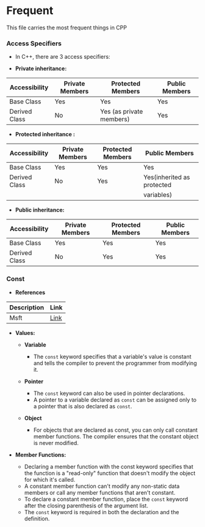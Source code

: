 # Frequent

This file carries the most frequent things in CPP

### Access Specifiers

*   In C++, there are 3 access specifiers:

*   **Private inheritance:**

  | Accessibility | Private Members | Protected Members        | Public Members |
  |---------------|-----------------|--------------------------|----------------|
  | Base Class    | Yes             | Yes                      | Yes            |
  | Derived Class | No              | Yes (as private members) | Yes            |

*   **Protected inheritance   :**

  | Accessibility | Private Members | Protected Members | Public Members             |
  |---------------|-----------------|-------------------|----------------------------|
  | Base Class    | Yes             | Yes               | Yes                        |
  | Derived Class | No              | Yes               | Yes(inherited as protected |
  |               |                 |                   | variables)                 |

*   **Public inheritance:**

  | Accessibility | Private Members | Protected Members | Public Members |
  |---------------|-----------------|-------------------|----------------|
  | Base Class    | Yes             | Yes               | Yes            |
  | Derived Class | No              | Yes               | Yes            |

### Const

*  **References**

  | Description | Link| 
  |---------------|-----------------|
  | Msft  | [Link](https://learn.microsoft.com/en-us/cpp/cpp/const-cpp?view=msvc-170 )            |
  


*  **Values:**

   * **Variable**
        + The `const` keyword specifies that a variable's value is constant and tells the compiler to prevent the programmer from modifying it.


   * **Pointer**
        + The `const` keyword can also be used in pointer declarations.
        + A pointer to a variable declared as `const` can be assigned only to a pointer that  is also declared as `const`.


   * **Object**
        + For objects that are declared as const, you can only call constant member functions. The compiler ensures that the constant object is never modified.


* **Member Functions:**

   * Declaring a member function with the const keyword specifies that the function is a "read-only" function that doesn't modify the object for which it's called. 
   * A constant member function can't modify any non-static data members or call any member functions that aren't constant.
   * To declare a constant member function, place the `const` keyword after the closing parenthesis of the argument list.
   * The `const` keyword is required in both the declaration and the definition.
